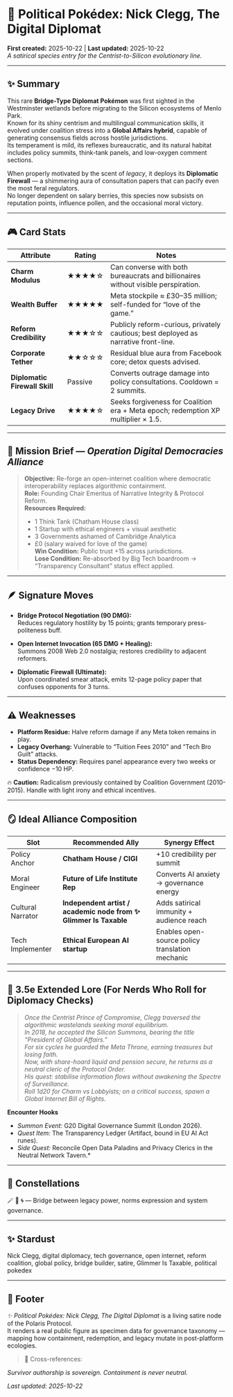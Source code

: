 # 🦕 Political Pokédex: Nick Clegg, The Digital Diplomat  
**First created:** 2025-10-22 | **Last updated:** 2025-10-22  
*A satirical species entry for the Centrist-to-Silicon evolutionary line.*

---

## ✨ Summary  

This rare **Bridge-Type Diplomat Pokémon** was first sighted in the Westminster wetlands before migrating to the Silicon ecosystems of Menlo Park.  
Known for its shiny centrism and multilingual communication skills, it evolved under coalition stress into a **Global Affairs hybrid**, capable of generating consensus fields across hostile jurisdictions.  
Its temperament is mild, its reflexes bureaucratic, and its natural habitat includes policy summits, think-tank panels, and low-oxygen comment sections.  

When properly motivated by the scent of *legacy*, it deploys its **Diplomatic Firewall** — a shimmering aura of consultation papers that can pacify even the most feral regulators.  
No longer dependent on salary berries, this species now subsists on reputation points, influence pollen, and the occasional moral victory.  
<!--The 🦕 matches where ex-politicians arise from; give me a better emoji and I'll consider an edit.-->
---

## 🎮 Card Stats  

| Attribute | Rating | Notes |
|------------|---------|-------|
| **Charm Modulus** | ★★★★☆ | Can converse with both bureaucrats and billionaires without visible perspiration. |
| **Wealth Buffer** | ★★★★★ | Meta stockpile ≈ £30–35 million; self-funded for “love of the game.” |
| **Reform Credibility** | ★★★☆☆ | Publicly reform-curious, privately cautious; best deployed as narrative front-line. |
| **Corporate Tether** | ★★☆☆☆ | Residual blue aura from Facebook core; detox quests advised. |
| **Diplomatic Firewall Skill** | Passive | Converts outrage damage into policy consultations. Cooldown = 2 summits. |
| **Legacy Drive** | ★★★★☆ | Seeks forgiveness for Coalition era + Meta epoch; redemption XP multiplier × 1.5. |

---

## 👾 Mission Brief — *Operation Digital Democracies Alliance*  

> **Objective:** Re-forge an open-internet coalition where democratic interoperability replaces algorithmic containment.  
> **Role:** Founding Chair Emeritus of Narrative Integrity & Protocol Reform.  
> **Resources Required:**  
> - 1 Think Tank (Chatham House class)  
> - 1 Startup with ethical engineers + visual aesthetic  
> - 3 Governments ashamed of Cambridge Analytica  
> - £0 (salary waived for love of the game)  
> **Win Condition:** Public trust +15 across jurisdictions.  
> **Lose Condition:** Re-absorbed by Big Tech boardroom → “Transparency Consultant” status effect applied.  

---

## 🪶 Signature Moves  

- **Bridge Protocol Negotiation (90 DMG):**  
  Reduces regulatory hostility by 15 points; grants temporary press-politeness buff.  

- **Open Internet Invocation (65 DMG + Healing):**  
  Summons 2008 Web 2.0 nostalgia; restores credibility to adjacent reformers.  

- **Diplomatic Firewall (Ultimate):**  
  Upon coordinated smear attack, emits 12-page policy paper that confuses opponents for 3 turns.  

---

## ⚠️ Weaknesses  

- **Platform Residue:** Halve reform damage if any Meta token remains in play.  
- **Legacy Overhang:** Vulnerable to “Tuition Fees 2010” and “Tech Bro Guilt” attacks.  
- **Status Dependency:** Requires panel appearance every two weeks or confidence −10 HP.  

🔥 **Caution:** Radicalism previously contained by Coalition Government (2010-2015). Handle with light irony and ethical incentives.

---

## 🪞 Ideal Alliance Composition  

| Slot | Recommended Ally | Synergy Effect |
|------|------------------|----------------|
| Policy Anchor | **Chatham House / CIGI** | +10 credibility per summit |
| Moral Engineer | **Future of Life Institute Rep** | Converts AI anxiety → governance energy |
| Cultural Narrator | **Independent artist / academic node from ✨ Glimmer Is Taxable** | Adds satirical immunity + audience reach |
| Tech Implementer | **Ethical European AI startup** | Enables open-source policy translation mechanic |

---

## 📜 3.5e Extended Lore (For Nerds Who Roll for Diplomacy Checks)

> *Once the Centrist Prince of Compromise, Clegg traversed the algorithmic wastelands seeking moral equilibrium.  
> In 2018, he accepted the Silicon Summons, bearing the title “President of Global Affairs.”  
> For six cycles he guarded the Meta Throne, earning treasures but losing faith.  
> Now, with share-hoard liquid and pension secure, he returns as a neutral cleric of the Protocol Order.  
> His quest: stabilise information flows without awakening the Spectre of Surveillance.  
> Roll 1d20 for Charm vs Lobbyists; on a critical success, spawn a Global Internet Bill of Rights.*  

**Encounter Hooks**  
- *Summon Event:* G20 Digital Governance Summit (London 2026).  
- *Quest Item:* The Transparency Ledger (Artifact, bound in EU AI Act runes).  
- *Side Quest:* Reconcile Open Data Paladins and Privacy Clerics in the Neutral Network Tavern.*

---

## 🌌 Constellations  

🪄 🦕 🌀 — Bridge between legacy power, norms expression and system governance.  

---

## ✨ Stardust  

Nick Clegg, digital diplomacy, tech governance, open internet, reform coalition, global policy, bridge builder, satire, Glimmer Is Taxable, political pokedex  

---

## 🏮 Footer  

*✨ Political Pokédex: Nick Clegg, The Digital Diplomat* is a living satire node of the Polaris Protocol.  
It renders a real public figure as specimen data for governance taxonomy — mapping how containment, redemption, and legacy mutate in post-platform ecologies.  

> 📡 Cross-references:
> 


*Survivor authorship is sovereign. Containment is never neutral.*  

_Last updated: 2025-10-22_
